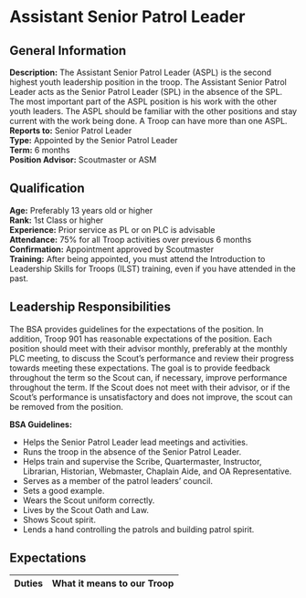 # Assistant Senior Patrol Leader
## General Information
**Description:**  The Assistant Senior Patrol Leader (ASPL) is the second highest youth leadership position in the troop.  The Assistant Senior Patrol Leader acts as the Senior Patrol Leader (SPL) in the absence of the SPL.  The most important part of the ASPL position is his work with the other youth leaders.  The ASPL should be familiar with the other positions and stay current with the work being done.  A Troop can have more than one ASPL.\
**Reports to:**		Senior Patrol Leader\
**Type:**			Appointed by the Senior Patrol Leader\
**Term:**			6 months\
**Position Advisor:**	Scoutmaster or ASM

## Qualification
**Age:**			Preferably 13 years old or higher\
**Rank:**			1st Class or higher\
**Experience:**		Prior service as PL or on PLC is advisable\
**Attendance:**		75% for all Troop activities over previous 6 months\
**Confirmation:**		Appointment approved by Scoutmaster\
**Training:**	After being appointed, you must attend the Introduction to Leadership Skills for Troops (ILST) training, even if you have attended in the past.

## Leadership Responsibilities
The BSA provides guidelines for the expectations of the position.  In addition, Troop 901 has reasonable expectations of the position.  Each position should meet with their advisor monthly, preferably at the monthly PLC meeting, to discuss the Scout’s performance and review their progress towards meeting these expectations.  The goal is to provide feedback throughout the term so the Scout can, if necessary, improve performance throughout the term.  If the Scout does not meet with their advisor, or if the Scout’s performance is unsatisfactory and does not improve, the scout can be removed from the position. 

**BSA Guidelines:**
- Helps the Senior Patrol Leader lead meetings and activities.
- Runs the troop in the absence of the Senior Patrol Leader.
- Helps train and supervise the Scribe, Quartermaster, Instructor, Librarian, Historian, Webmaster, Chaplain Aide, and OA Representative.
- Serves as a member of the patrol leaders’ council.
- Sets a good example.
- Wears the Scout uniform correctly.
- Lives by the Scout Oath and Law.
- Shows Scout spirit.
- Lends a hand controlling the patrols and building patrol spirit.

## Expectations
| Duties | What it means to our Troop |
| ------ | -------------------------- |
